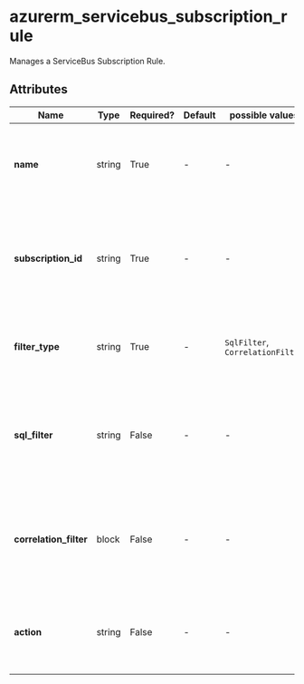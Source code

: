 # azurerm_servicebus_subscription_rule

Manages a ServiceBus Subscription Rule.

## Attributes

| Name | Type | Required? | Default  | possible values | Description |
| ---- | ---- | --------- | -------- | ----------- | ----------- |
| **name** | string | True | -  |  -  | Specifies the name of the ServiceBus Subscription Rule. Changing this forces a new resource to be created. | 
| **subscription_id** | string | True | -  |  -  | The ID of the ServiceBus Subscription in which this Rule should be created. Changing this forces a new resource to be created. | 
| **filter_type** | string | True | -  |  `SqlFilter`, `CorrelationFilter`  | Type of filter to be applied to a BrokeredMessage. Possible values are `SqlFilter` and `CorrelationFilter`. | 
| **sql_filter** | string | False | -  |  -  | Represents a filter written in SQL language-based syntax that to be evaluated against a BrokeredMessage. Required when `filter_type` is set to `SqlFilter`. | 
| **correlation_filter** | block | False | -  |  -  | A `correlation_filter` block to be evaluated against a BrokeredMessage. Required when `filter_type` is set to `CorrelationFilter`. | 
| **action** | string | False | -  |  -  | Represents set of actions written in SQL language-based syntax that is performed against a BrokeredMessage. | 

